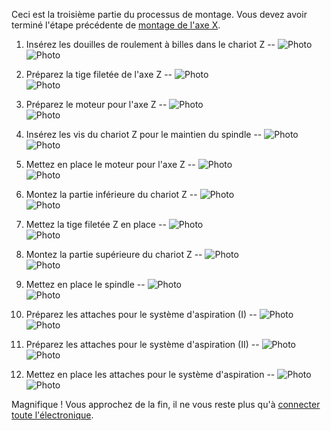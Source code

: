 Ceci est la troisième partie du processus de montage. Vous devez avoir terminé l'étape précédente de [montage de l'axe X](Montage-axe-X.md).  

1) Insérez les douilles de roulement à billes dans le chariot Z
--
![Photo](../img_Z/1a.jpg)  
![Photo](../img_Z/1b.jpg)  


2) Préparez la tige filetée de l'axe Z
--
![Photo](../img_Z/2a.jpg)  
![Photo](../img_Z/2b.jpg)  


3) Préparez le moteur pour l'axe Z
--
![Photo](../img_Z/3a.jpg)  
![Photo](../img_Z/3b.jpg)  


4) Insérez les vis du chariot Z pour le maintien du spindle
--
![Photo](../img_Z/4a.jpg)  
![Photo](../img_Z/4b.jpg)  


5) Mettez en place le moteur pour l'axe Z
--
![Photo](../img_Z/5a.jpg)  
![Photo](../img_Z/5b.jpg)  


6) Montez la partie inférieure du chariot Z
--
![Photo](../img_Z/6a.jpg)  
![Photo](../img_Z/6b.jpg)  


7) Mettez la tige filetée Z en place
--
![Photo](../img_Z/7a.jpg)  
![Photo](../img_Z/7b.jpg)  


8) Montez la partie supérieure du chariot Z
--
![Photo](../img_Z/8a.jpg)  
![Photo](../img_Z/8b.jpg)  


9) Mettez en place le spindle
--
![Photo](../img_Z/9a.jpg)  
![Photo](../img_Z/9b.jpg)  


10) Préparez les attaches pour le système d'aspiration (I)
--
![Photo](../img_Z/10a.jpg)  
![Photo](../img_Z/10b.jpg)  


11) Préparez les attaches pour le système d'aspiration (II)
--
![Photo](../img_Z/11a.jpg)  
![Photo](../img_Z/11b.jpg)  


12) Mettez en place les attaches pour le système d'aspiration
--
![Photo](../img_Z/12a.jpg)  
![Photo](../img_Z/12b.jpg)  

Magnifique ! Vous approchez de la fin, il ne vous reste plus qu'à [connecter toute l'électronique](Connexion-electronique.md).  

